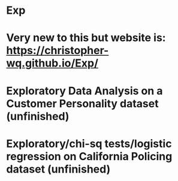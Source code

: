 # Exp
# Very new to this but website is: https://christopher-wq.github.io/Exp/ 
# Exploratory Data Analysis on a Customer Personality dataset (unfinished)
# Exploratory/chi-sq tests/logistic regression on California Policing dataset (unfinished)
